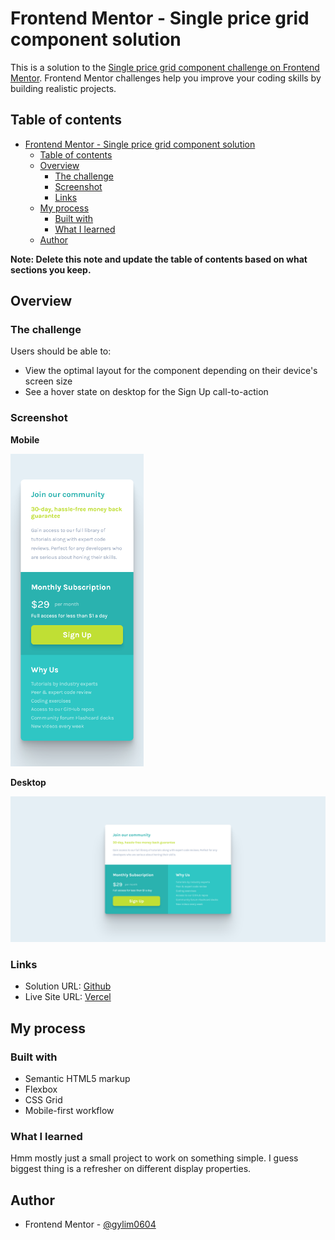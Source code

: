 # Frontend Mentor - Single price grid component solution

This is a solution to the [Single price grid component challenge on Frontend Mentor](https://www.frontendmentor.io/challenges/single-price-grid-component-5ce41129d0ff452fec5abbbc). Frontend Mentor challenges help you improve your coding skills by building realistic projects. 

## Table of contents

- [Frontend Mentor - Single price grid component solution](#frontend-mentor---single-price-grid-component-solution)
  - [Table of contents](#table-of-contents)
  - [Overview](#overview)
    - [The challenge](#the-challenge)
    - [Screenshot](#screenshot)
    - [Links](#links)
  - [My process](#my-process)
    - [Built with](#built-with)
    - [What I learned](#what-i-learned)
  - [Author](#author)

**Note: Delete this note and update the table of contents based on what sections you keep.**

## Overview

### The challenge

Users should be able to:

- View the optimal layout for the component depending on their device's screen size
- See a hover state on desktop for the Sign Up call-to-action

### Screenshot

**Mobile**

<img src="images/screenshot/mobile.png" height=500 width=auto>

**Desktop**

<img src="images/screenshot/desktop.png">

### Links

- Solution URL: [Github](https://github.com/gylim0604/FrontEnd-Mentor-Single-Price-Component)
- Live Site URL: [Vercel](https://your-live-site-url.com)

## My process

### Built with

- Semantic HTML5 markup
- Flexbox
- CSS Grid
- Mobile-first workflow

### What I learned

Hmm mostly just a small project to work on something simple. I guess biggest thing is a refresher on different display properties. 

## Author

- Frontend Mentor - [@gylim0604](https://www.frontendmentor.io/profile/gylim0604)

